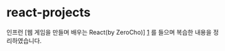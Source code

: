 # react-projects


인프런 [웹 게임을 만들며 배우는 React(by ZeroCho)] [1] 를 들으며 복습한 내용을 정리하였습니다.

[1]: https://www.inflearn.com/course/web-game-React#description

